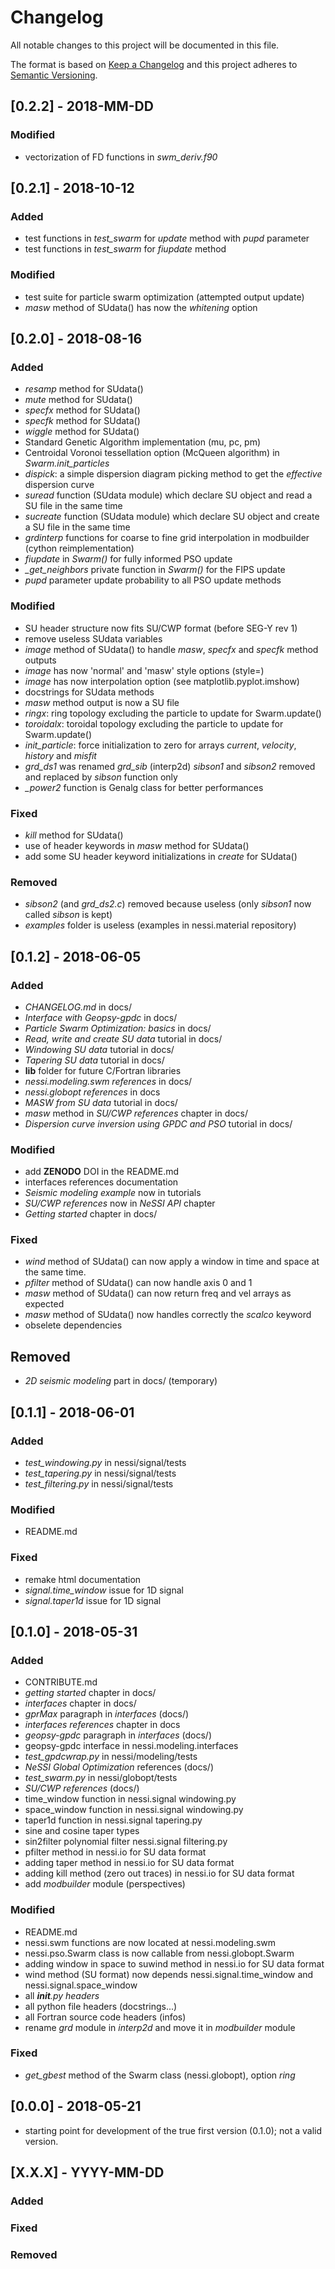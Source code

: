 # Changelog
All notable changes to this project will be documented in this file.

The format is based on [Keep a Changelog](http://keepachangelog.com/en/1.0.0/)
and this project adheres to [Semantic Versioning](http://semver.org/spec/v2.0.0.html).

## [0.2.2] - 2018-MM-DD

### Modified
- vectorization of FD functions in *swm_deriv.f90*

## [0.2.1] - 2018-10-12

### Added
- test functions in *test_swarm* for *update* method with *pupd* parameter
- test functions in *test_swarm* for *fiupdate* method

### Modified
- test suite for particle swarm optimization (attempted output update)
- *masw* method of SUdata() has now the *whitening* option

## [0.2.0] - 2018-08-16

### Added
- *resamp* method for SUdata()
- *mute* method for SUdata()
- *specfx* method for SUdata()
- *specfk* method for SUdata()
- *wiggle* method for SUdata()
- Standard Genetic Algorithm implementation (mu, pc, pm)
- Centroidal Voronoi tessellation option (McQueen algorithm) in *Swarm.init_particles*
- *dispick*: a simple dispersion diagram picking method to get the *effective* dispersion curve
- *suread* function (SUdata module) which declare SU object and read a SU file in the same time
- *sucreate* function (SUdata module) which declare SU object and create a SU file in the same time
- *grdinterp* functions for coarse to fine grid interpolation in modbuilder (cython reimplementation)
- *fiupdate* in *Swarm()* for fully informed PSO update
- *_get_neighbors* private function in *Swarm()* for the FIPS update
- *pupd* parameter update probability to all PSO update methods

### Modified
- SU header structure now fits SU/CWP format (before SEG-Y rev 1)
- remove useless SUdata variables
- *image* method of SUdata() to handle *masw*, *specfx* and *specfk* method outputs
- *image* has now 'normal' and 'masw' style options (style=)
- *image* has now interpolation option (see matplotlib.pyplot.imshow)
- docstrings for SUdata methods
- *masw* method output is now a SU file
- *ringx*: ring topology excluding the particle to update for Swarm.update()
- *toroidalx*: toroidal topology excluding the particle to update for Swarm.update()
- *init_particle*: force initialization to zero for arrays *current*, *velocity*, *history* and *misfit*
- *grd_ds1* was renamed *grd_sib* (interp2d) *sibson1* and *sibson2* removed and replaced by *sibson* function only
- *_power2* function is Genalg class for better performances

### Fixed
- *kill* method for SUdata()
- use of header keywords in *masw* method for SUdata()
- add some SU header keyword initializations in *create* for SUdata()

### Removed
- *sibson2* (and *grd_ds2.c*) removed because useless (only *sibson1* now called *sibson* is kept)
- *examples* folder is useless (examples in nessi.material repository)

## [0.1.2] - 2018-06-05

### Added
- *CHANGELOG.md* in docs/
- *Interface with Geopsy-gpdc* in docs/
- *Particle Swarm Optimization: basics* in docs/
- *Read, write and create SU data* tutorial in docs/
- *Windowing SU data* tutorial in docs/
- *Tapering SU data* tutorial in docs/
- **lib** folder for future C/Fortran libraries
- *nessi.modeling.swm references* in docs/
- *nessi.globopt references* in docs
- *MASW from SU data* tutorial in docs/
- *masw* method in *SU/CWP references* chapter in docs/
- *Dispersion curve inversion using GPDC and PSO* tutorial in docs/

### Modified
- add __ZENODO__ DOI in the README.md
- interfaces references documentation
- *Seismic modeling example* now in tutorials
- *SU/CWP references* now in *NeSSI API* chapter
- *Getting started* chapter in docs/

### Fixed
- *wind* method of SUdata() can now apply a window in time and space at the same time.
- *pfilter* method of SUdata() can now handle axis 0 and 1
- *masw* method of SUdata() can now return freq and vel arrays as expected
- *masw* method of SUdata() now handles correctly the *scalco* keyword
- obselete dependencies

## Removed
- *2D seismic modeling* part in docs/ (temporary)

## [0.1.1] - 2018-06-01

### Added
- *test_windowing.py* in nessi/signal/tests
- *test_tapering.py* in nessi/signal/tests
- *test_filtering.py* in nessi/signal/tests

### Modified
- README.md

### Fixed
- remake html documentation
- *signal.time_window* issue for 1D signal
- *signal.taper1d* issue for 1D signal

## [0.1.0] - 2018-05-31

### Added
- CONTRIBUTE.md
- *getting started* chapter in docs/
- *interfaces* chapter in docs/
- *gprMax* paragraph in *interfaces* (docs/)
- *interfaces references* chapter in docs
- *geopsy-gpdc* paragraph in *interfaces* (docs/)
- geopsy-gpdc interface in nessi.modeling.interfaces
- *test_gpdcwrap.py* in nessi/modeling/tests
- *NeSSI Global Optimization* references (docs/)
- *test_swarm.py* in nessi/globopt/tests
- *SU/CWP references* (docs/)
- time_window function in nessi.signal windowing.py
- space_window function in nessi.signal windowing.py
- taper1d function in nessi.signal tapering.py
- sine and cosine taper types
- sin2filter polynomial filter nessi.signal filtering.py
- pfilter method in nessi.io for SU data format
- adding taper method in nessi.io for SU data format
- adding kill method (zero out traces) in nessi.io for SU data format
- add *modbuilder* module (perspectives)

### Modified
- README.md
- nessi.swm functions are now located at nessi.modeling.swm
- nessi.pso.Swarm class is now callable from nessi.globopt.Swarm
- adding window in space to suwind method in nessi.io for SU data format
- wind method (SU format) now depends nessi.signal.time_window and nessi.signal.space_window
- all *__init__.py headers*
- all python file headers (docstrings...)
- all Fortran source code headers (infos)
- rename *grd* module in *interp2d* and move it in *modbuilder* module

### Fixed
- *get_gbest* method of the Swarm class (nessi.globopt), option *ring*

## [0.0.0] - 2018-05-21
- starting point for development of the true first version (0.1.0); not a valid version.

## [X.X.X] - YYYY-MM-DD
### Added
### Fixed
### Removed
